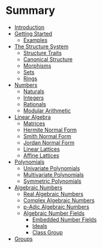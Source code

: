 # Summary

- [Introduction](./introduction.md)
- [Getting Started](./getting_started/getting_started.md)
  - [Examples](./getting_started/examples.md)
- [The Structure System](./structure/structure_root.md)
  - [Structure Traits](./structure/structure.md)
  - [Canonical Structure](./structure/canonical.md)
  - [Morphisms]()
  - [Sets]()
  - [Rings]()
- [Numbers]()
  - [Naturals](./numbers/naturals.md)
  - [Integers](./numbers/integers.md)
  - [Rationals](./numbers/rationals.md)
  - [Modular Arithmetic]()
- [Linear Algebra]()
  - [Matrices]()
  - [Hermite Normal Form]()
  - [Smith Normal Form]()
  - [Jordan Normal Form]()
  - [Linear Lattices]()
  - [Affine Lattices]()
- [Polynomials]()
  - [Univariate Polynomials]()
  - [Multivariate Polynomials](./multi_polys.md)
  - [Symmetric Polynomials]()
- [Algebraic Numbers]()
  - [Real Algebraic Numbers]()
  - [Complex Algebraic Numbers]()
  - [p-Adic Algebraic Numbers]()
  - [Algebraic Number Fields]()
    - [Embedded Number Fields]()
    - [Ideals](./anf_ideals.md)
    - [Class Group]()
- [Groups]()
